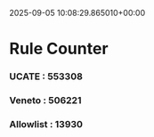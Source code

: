 2025-09-05 10:08:29.865010+00:00
# Rule Counter 
 ### UCATE : 553308

 ### Veneto : 506221

 ### Allowlist : 13930